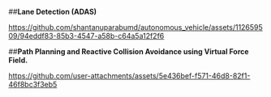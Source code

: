 ##**Lane Detection (ADAS)**

https://github.com/shantanuparabumd/autonomous_vehicle/assets/112659509/94eddf83-85b3-4547-a58b-c64a5a12f2f6

##**Path Planning and Reactive Collision Avoidance using Virtual Force Field.**


https://github.com/user-attachments/assets/5e436bef-f571-46d8-82f1-46f8bc3f3eb5

